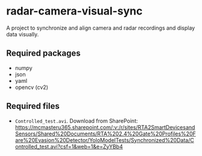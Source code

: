 # radar-camera-visual-sync
A project to synchronize and align camera and radar recordings and display data visually.

## Required packages
- numpy
- json
- yaml
- opencv (cv2)

## Required files
- ```Controlled_test.avi```. Download from SharePoint: https://mcmasteru365.sharepoint.com/:v:/r/sites/RTA2SmartDevicesandSensors/Shared%20Documents/RTA%202.4%20Gate%20Profiles%20Fare%20Evasion%20Detector/YoloModelTests/Synchronized%20Data/Controlled_test.avi?csf=1&web=1&e=ZyYBb4
